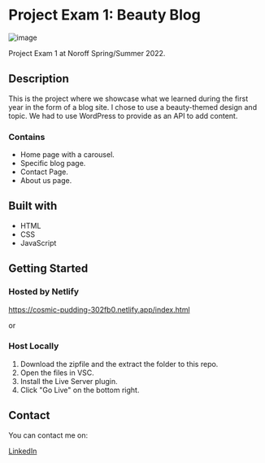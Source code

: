 # Project Exam 1: Beauty Blog

![image](https://user-images.githubusercontent.com/73695367/171691704-9589b61d-a28b-4461-85fd-3a3097087a95.png)

Project Exam 1 at Noroff Spring/Summer 2022. 

## Description

This is the project where we showcase what we learned during the first year in the form of a blog site. I chose to use a beauty-themed design and topic. We had to use WordPress to provide as an API to add content. 

### Contains
* Home page with a carousel.
* Specific blog page.
* Contact Page.
* About us page. 

## Built with

* HTML
* CSS
* JavaScript


## Getting Started

### Hosted by Netlify

https://cosmic-pudding-302fb0.netlify.app/index.html

or

### Host Locally

1. Download the zipfile and the extract the folder to this repo.
2. Open the files in VSC.
3. Install the Live Server plugin.
4. Click "Go Live" on the bottom right.

## Contact

You can contact me on:

[LinkedIn](https://www.linkedin.com/in/karla-mae-rabe-71b1351b5)
